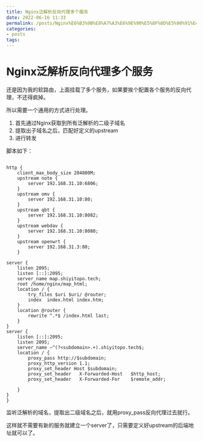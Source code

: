 ```yaml
---
title: Nginx泛解析反向代理多个服务
date: 2022-06-16 11:33
permalink: /posts/Nginx%E6%B3%9B%E8%A7%A3%E6%9E%90%E5%8F%8D%E5%90%91%E4%BB%A3%E7%90%86%E5%A4%9A%E4%B8%AA%E6%9C%8D%E5%8A%A1
categories:
- posts
tags: 
---
```

# Nginx泛解析反向代理多个服务

还是因为我的软路由，上面挂载了多个服务，如果要挨个配置各个服务的反向代理，不还得疯掉。

所以需要一个通用的方式进行处理。

1. 首先通过Nginx获取到所有泛解析的二级子域名
2. 提取出子域名之后，匹配好定义的upstream
3. 进行转发

脚本如下：

```nginx

http {
    client_max_body_size 204800M;
    upstream note {
        server 192.168.31.10:6806;
    }
    upstream omv {
        server 192.168.31.10:80;
    }
    upstream qbt {
		server 192.168.31.10:8082;
    }
    upstream webdav {
        server 192.168.31.10:8080;
    }
    upstream openwrt {
        server 192.168.31.3:80;
    }

server {
	listen 2095;
	listen [::]:2095;
	server_name map.shiyitopo.tech;
	root /home/nginx/map_html;
	location / {
		try_files $uri $uri/ @router;
		index  index.html index.htm;
	}
	location @router {
		rewrite ^.*$ /index.html last;
	}
}
server {
	listen [::]:2095;
	listen 2095;
	server_name ~^(?<subdomain>.+).shiyitopo.tech$;
	location / {
		proxy_pass http://$subdomain;
		proxy_http_version 1.1;
		proxy_set_header Host $subdomain;
		proxy_set_header   X-Forwarded-Host   $http_host;
		proxy_set_header   X-Forwarded-For    $remote_addr;

	}
}  
}
```

监听泛解析的域名，提取出二级域名之后，就用proxy_pass反向代理过去就行。

这样就不需要有新的服务就建立一个server了，只需要定义好upstream的后端地址就可以了。
